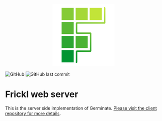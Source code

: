 <p align="center">
  <img src="https://raw.githubusercontent.com/sebastian-raubach/frickl-web/next/src/assets/frickl.svg?sanitize=true" width="200" alt="Logo">
</p>

![GitHub](https://img.shields.io/github/license/sebastian-raubach/frickl-web-server)
![GitHub last commit](https://img.shields.io/github/last-commit/sebastian-raubach/frickl-web-server)

# Frickl web server

This is the server side implementation of Germinate. [Please visit the client repository for more details](https://github.com/sebastian-raubach/frickl-web).
